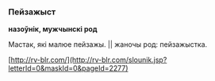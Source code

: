### Пейзажыст
**назоўнік, мужчынскі род**

Мастак, які малюе пейзажы. || жаночы род: пейзажыстка.

<a rel="author">[http://rv-blr.com/](http://rv-blr.com/slounik.jsp?letterId=0&maskId=0&pageId=2277)</a>
